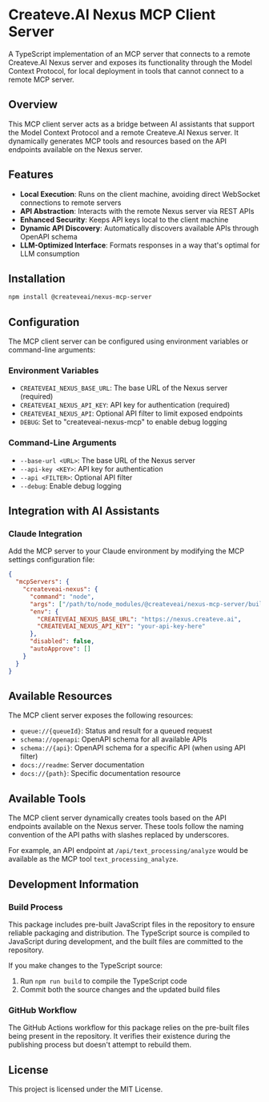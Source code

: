 # Createve.AI Nexus MCP Client Server

A TypeScript implementation of an MCP server that connects to a remote Createve.AI Nexus server and exposes its functionality through the Model Context Protocol, for local deployment in tools that cannot connect to a remote MCP server.

## Overview

This MCP client server acts as a bridge between AI assistants that support the Model Context Protocol and a remote Createve.AI Nexus server. It dynamically generates MCP tools and resources based on the API endpoints available on the Nexus server.

## Features

- **Local Execution**: Runs on the client machine, avoiding direct WebSocket connections to remote servers
- **API Abstraction**: Interacts with the remote Nexus server via REST APIs
- **Enhanced Security**: Keeps API keys local to the client machine
- **Dynamic API Discovery**: Automatically discovers available APIs through OpenAPI schema
- **LLM-Optimized Interface**: Formats responses in a way that's optimal for LLM consumption

## Installation

```bash
npm install @createveai/nexus-mcp-server
```

## Configuration

The MCP client server can be configured using environment variables or command-line arguments:

### Environment Variables

- `CREATEVEAI_NEXUS_BASE_URL`: The base URL of the Nexus server (required)
- `CREATEVEAI_NEXUS_API_KEY`: API key for authentication (required)
- `CREATEVEAI_NEXUS_API`: Optional API filter to limit exposed endpoints
- `DEBUG`: Set to "createveai-nexus-mcp" to enable debug logging

### Command-Line Arguments

- `--base-url <URL>`: The base URL of the Nexus server
- `--api-key <KEY>`: API key for authentication
- `--api <FILTER>`: Optional API filter
- `--debug`: Enable debug logging

## Integration with AI Assistants

### Claude Integration

Add the MCP server to your Claude environment by modifying the MCP settings configuration file:

```json
{
  "mcpServers": {
    "createveai-nexus": {
      "command": "node",
      "args": ["/path/to/node_modules/@createveai/nexus-mcp-server/build/index.js"],
      "env": {
        "CREATEVEAI_NEXUS_BASE_URL": "https://nexus.createve.ai",
        "CREATEVEAI_NEXUS_API_KEY": "your-api-key-here"
      },
      "disabled": false,
      "autoApprove": []
    }
  }
}
```

## Available Resources

The MCP client server exposes the following resources:

- `queue://{queueId}`: Status and result for a queued request
- `schema://openapi`: OpenAPI schema for all available APIs
- `schema://{api}`: OpenAPI schema for a specific API (when using API filter)
- `docs://readme`: Server documentation
- `docs://{path}`: Specific documentation resource

## Available Tools

The MCP client server dynamically creates tools based on the API endpoints available on the Nexus server. These tools follow the naming convention of the API paths with slashes replaced by underscores.

For example, an API endpoint at `/api/text_processing/analyze` would be available as the MCP tool `text_processing_analyze`.

## Development Information

### Build Process

This package includes pre-built JavaScript files in the repository to ensure reliable packaging and distribution. The TypeScript source is compiled to JavaScript during development, and the built files are committed to the repository.

If you make changes to the TypeScript source:

1. Run `npm run build` to compile the TypeScript code
2. Commit both the source changes and the updated build files

### GitHub Workflow

The GitHub Actions workflow for this package relies on the pre-built files being present in the repository. It verifies their existence during the publishing process but doesn't attempt to rebuild them.

## License

This project is licensed under the MIT License.
